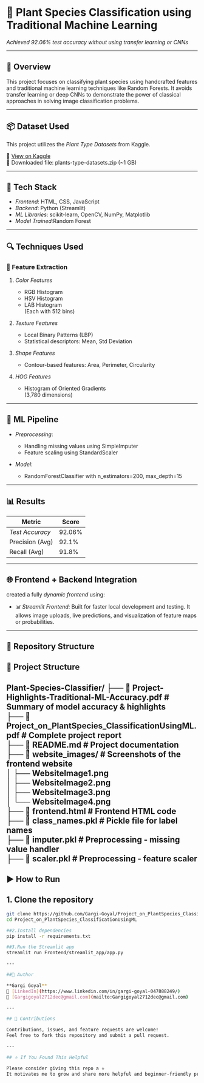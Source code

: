 # 🌿 Plant Species Classification using Traditional Machine Learning

*Achieved 92.06% test accuracy without using transfer learning or CNNs*

---

## 🚀 Overview

This project focuses on classifying plant species using handcrafted features and traditional machine learning techniques like Random Forests. It avoids transfer learning or deep CNNs to demonstrate the power of classical approaches in solving image classification problems.

---
## 📦 Dataset Used
This project utilizes the *Plant Type Datasets* from Kaggle.

🔗 [View on Kaggle](https://www.kaggle.com/datasets/yudhaislamisulistya/plants-type-datasets)  
  📁 Downloaded file: plants-type-datasets.zip (~1 GB)

---
## 🔧 Tech Stack

- *Frontend*: HTML, CSS, JavaScript
- *Backend*: Python (Streamlit)
- *ML Libraries*: scikit-learn, OpenCV, NumPy, Matplotlib
- *Model Trained*:Random Forest

---

## 🔍 Techniques Used

### 🎨 Feature Extraction

1. *Color Features*
   - RGB Histogram
   - HSV Histogram
   - LAB Histogram  
   (Each with 512 bins)

2. *Texture Features*
   - Local Binary Patterns (LBP)
   - Statistical descriptors: Mean, Std Deviation

3. *Shape Features*
   - Contour-based features: Area, Perimeter, Circularity

4. *HOG Features*
   - Histogram of Oriented Gradients  
   (3,780 dimensions)

---

## 🧠 ML Pipeline

- *Preprocessing*:
  - Handling missing values using SimpleImputer
  - Feature scaling using StandardScaler

- *Model*:  
  - RandomForestClassifier with n_estimators=200, max_depth=15

---

## 📊 Results

| Metric            | Score     |
|-------------------|-----------|
| *Test Accuracy* | 92.06%    |
| Precision (Avg)   | 92.1%     |
| Recall (Avg)      | 91.8%     |

---

## 🌐 Frontend + Backend Integration

created a fully *dynamic frontend* using:
- *📊 Streamlit Frontend*: Built for faster local development and testing. It allows image uploads, live predictions, and visualization of feature maps or probabilities.

---

## 📁 Repository Structure

## 📁 Project Structure

Plant-Species-Classifier/
├── 📄 Project-Highlights-Traditional-ML-Accuracy.pdf   # Summary of model accuracy & highlights  
├── 📄 Project_on_PlantSpecies_ClassificationUsingML.pdf # Complete project report  
├── 📄 README.md                                        # Project documentation  
├── 📁 website_images/                                  # Screenshots of the frontend website  
│   ├── WebsiteImage1.png  
│   ├── WebsiteImage2.png  
│   ├── WebsiteImage3.png  
│   └── WebsiteImage4.png  
├── 📄 frontend.html                                    # Frontend HTML code  
├── 📄 class_names.pkl                                  # Pickle file for label names  
├── 📄 imputer.pkl                                      # Preprocessing - missing value handler  
├── 📄 scaler.pkl                                       # Preprocessing - feature scaler  
---

## ▶ How to Run

## 1. Clone the repository
```bash
git clone https://github.com/Gargi-Goyal/Project_on_PlantSpecies_ClassificationUsingML.git
cd Project_on_PlantSpecies_ClassificationUsingML

##2.Install dependencies
pip install -r requirements.txt

##3.Run the Streamlit app
streamlit run Frontend/streamlit_app/app.py

---

##🙋 Author

**Gargi Goyal**  
🔗 [LinkedIn](https://www.linkedin.com/in/gargi-goyal-047888249/)  
📧 [Gargigoyal2712dec@gmail.com](mailto:Gargigoyal2712dec@gmail.com)

---

## 🤝 Contributions

Contributions, issues, and feature requests are welcome!  
Feel free to fork this repository and submit a pull request.

---

## ⭐ If You Found This Helpful

Please consider giving this repo a ⭐  
It motivates me to grow and share more helpful and beginner-friendly projects like this!
